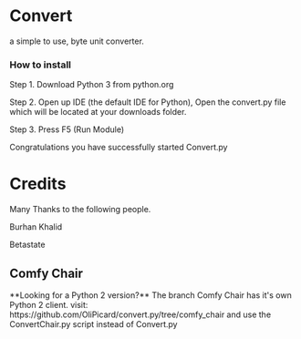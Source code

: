 <h1>Convert</h1>
a simple to use, byte unit converter.

<h3>How to install</h3>
Step 1. Download Python 3 from python.org

Step 2. Open up IDE (the default IDE for Python), Open the convert.py file which will be located at your downloads folder.

Step 3. Press F5 (Run Module)

Congratulations you have successfully started Convert.py

<h1>Credits</h1>
Many Thanks to the following people.

Burhan Khalid

Betastate

<h2> Comfy Chair </h2>
**Looking for a Python 2 version?**
The branch Comfy Chair has it's own Python 2 client.
visit: https://github.com/OliPicard/convert.py/tree/comfy_chair
and use the ConvertChair.py script instead of Convert.py
